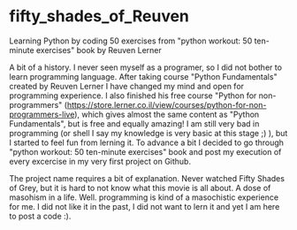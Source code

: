 # fifty_shades_of_Reuven
Learning Python by coding 50 exercises from "python workout: 50 ten-minute exercises" book by Reuven Lerner 

A bit of a history. I never seen myself as a programer, so I did not bother to learn programming language. After taking course "Python Fundamentals" created by Reuven Lerner I have changed my mind and open for programming experience. I also finished his free course "Python for non-programmers" (https://store.lerner.co.il/view/courses/python-for-non-programmers-live), which gives almost the same content as "Python Fundamentals", but is free and equally amazing! I am still very bad in programming (or shell I say my knowledge is very basic at this stage ;) ), but I started to feel fun from lerning it. To advance a bit I decided to go through "python workout: 50 ten-minute exercises" book and post my execution of every excercise in my very first project on Github.

The project name requires a bit of explanation. Never watched Fifty Shades of Grey, but it is hard to not know what this movie is all about. A dose of masohism in a life. Well. programming is kind of a masochistic experience for me. I did not like it in the past, I did not want to lern it and yet I am here to post a code :).
